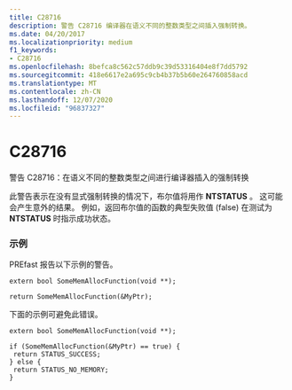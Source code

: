 ```yaml
---
title: C28716
description: 警告 C28716 编译器在语义不同的整数类型之间插入强制转换。
ms.date: 04/20/2017
ms.localizationpriority: medium
f1_keywords:
- C28716
ms.openlocfilehash: 8befca8c562c57ddb9c39d53316404e8f7dd5792
ms.sourcegitcommit: 418e6617e2a695c9cb4b37b5b60e264760858acd
ms.translationtype: MT
ms.contentlocale: zh-CN
ms.lasthandoff: 12/07/2020
ms.locfileid: "96837327"
---
```

# <a name="c28716"></a>C28716


警告 C28716：在语义不同的整数类型之间进行编译器插入的强制转换

此警告表示在没有显式强制转换的情况下，布尔值将用作 **NTSTATUS** 。 这可能会产生意外的结果。 例如，返回布尔值的函数的典型失败值 (false) 在测试为 **NTSTATUS** 时指示成功状态。

### <a name="span-idexamplespanspan-idexamplespanexample"></a><span id="example"></span><span id="EXAMPLE"></span>示例

PREfast 报告以下示例的警告。

```
extern bool SomeMemAllocFunction(void **);

return SomeMemAllocFunction(&MyPtr);
```

下面的示例可避免此错误。

```
extern bool SomeMemAllocFunction(void **);

if (SomeMemAllocFunction(&MyPtr) == true) {
 return STATUS_SUCCESS;
} else {
 return STATUS_NO_MEMORY;
}
```

 

 





